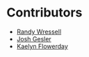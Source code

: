# Contributors
- [Randy Wressell](https://github.com/randy5235/)
- [Josh Gesler](https://github.com/joshgesler/)
- [Kaelyn Flowerday](https://github.com/kaelynflow)

